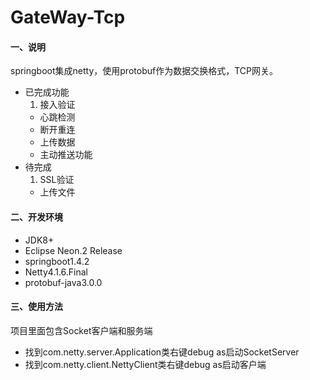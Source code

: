# GateWay-Tcp

#### 一、说明
springboot集成netty，使用protobuf作为数据交换格式，TCP网关。

- 已完成功能
	1. 接入验证
	- 心跳检测
	- 断开重连
	- 上传数据
	- 主动推送功能
- 待完成
	1. SSL验证
	- 上传文件

#### 二、开发环境
- JDK8+
- Eclipse Neon.2 Release
- springboot1.4.2
- Netty4.1.6.Final
- protobuf-java3.0.0


#### 三、使用方法
项目里面包含Socket客户端和服务端
- 找到com.netty.server.Application类右键debug as启动SocketServer
- 找到com.netty.client.NettyClient类右键debug as启动客户端
